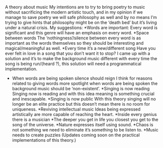 A theory about music
My intentions are to try to bring poetry to music without sacrificing the modern artistic touch, and in my opinion if we manage to save poetry we will safe philosophy as well and by no means I’m trying to give hints that philosophy might be on the ‘death bed’ but it’s living under a natural crisis.
 My suggestions:
*Words are important:
Every word is significant and this genre will have an emphasis on every word.
*Space between words
The ‘nothingness’/silence between every word is as important as the words themselves so they should be interesting and magical/meaningful as well.
*Every time it’s a new/different song
Have you ever felt in love in a song that you don’t want it to stop? I came up with a solution and it’s to make the background music different with every time the song is being run/(heard ?), this solution will need a programmatical  implementation.
* When words are being spoken silence should reign 
I think for reasons related to giving words more spotlight when words are being spoken the background music should be ‘non-existent’.
*Singing is now reading   
Singing now is reading and with this idea meaning is something crucial and inescapable. 
*Singing is now public 
With this theory singing will no longer be an elite practice but this doesn’t mean there is no room for uniqueness.
*Reviving intellectual music
Ideas being expressed artistically are more capable of reaching the heart.
*Inside every genius there is a musician
*The deeper you get in life you closest you get to the song of the universe.
*Nature expresses itself using sound.
*Chaos is not something we need to eliminate it’s something to be listen to.
*Music needs to create puzzles 
(Updates coming soon on the practical implementations of this theory.)
